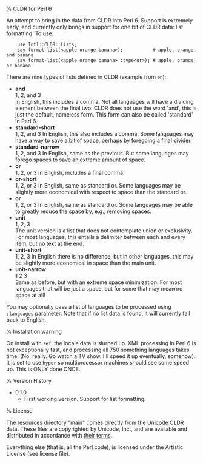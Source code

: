 % CLDR for Perl 6

An attempt to bring in the data from CLDR into Perl 6.  Support is extremely
early, and currently only brings in support for one bit of CLDR data:
list formatting.   To use:

```perl6
    use Intl::CLDR::Lists;
    say format-list(<apple orange banana>);           # apple, orange, and banana
    say format-list(<apple orange banana> :type<or>); # apple, orange, or banana
```

There are nine types of lists defined in CLDR (example from `en`):

  * **and**  
  1, 2, and 3  
  In English, this includes a comma.  Not all languages will have a dividing element
  between the final two.  CLDR does not use the word 'and', this is just the
  default, nameless form.  This form can also be called 'standard' in Perl 6.
  * **standard-short**  
  1, 2, and 3
  In English, this also includes a comma.  Some languages may have a way to save
  a bit of space, perhaps by foregoing a final divider.
  * **standard-narrow**  
  1, 2, and 3
  In English, same as the previous.  But some languages may forego spaces to
  save an extreme amount of space.
  * **or**  
  1, 2, or 3
  In English, includes a final comma.
  * **or-short**  
  1, 2, or 3
  In English, same as standard or.  Some languages may be slightly more
  economical with respect to space than the standard or.
  * **or**  
  1, 2, or 3
  In English, same as standard or.  Some languages may be able to greatly
  reduce the space by, e.g., removing spaces.
  * **unit**  
  1, 2, 3  
  The unit version is a list that does not contemplate union or exclusivity.  
  For most languages, this entails a delimiter between each and every item, but
  no text at the end.
  * **unit-short**  
  1, 2, 3
  In English there is no difference, but in other languages, this may be
  slightly more economical in space than the main unit.
  * **unit-narrow**  
  1 2 3  
  Same as before, but with an extreme space minimization.  For most languages
  that will be just a space, but for some that may mean no space at all!

You may optionally pass a list of languages to be processed using `:languages`
parameter.  Note that if no list data is found, it will currently fall back
to English.

% Installation warning

On install with `zef`, the locale data is slurped up.  XML processing in Perl 6
is not exceptionally fast, and processing all 750 something languages takes time.
(No, really.  Go watch a TV show.  I'll speed it up eventually, somehow).
It is set to use `hyper` so multiprocessor machines should see some speed up.
This is ONLY done ONCE.

% Version History
  * 0.1.0  
    * First working version.  Support for list formatting.  

% License

The resources directory "main" comes directly from the Unicode CLDR data.
These files are copyrighted by Unicode, Inc., and are available and distributed
in accordance with [their terms](http://www.unicode.org/copyright.html).

Everything else (that is, all the Perl code), is licensed under the Artistic License (see license file).
